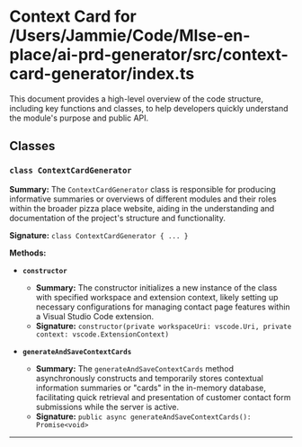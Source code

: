 # Context Card for /Users/Jammie/Code/MIse-en-place/ai-prd-generator/src/context-card-generator/index.ts

This document provides a high-level overview of the code structure, including key functions and classes, to help developers quickly understand the module's purpose and public API.

## Classes

### `class ContextCardGenerator`

**Summary:** The `ContextCardGenerator` class is responsible for producing informative summaries or overviews of different modules and their roles within the broader pizza place website, aiding in the understanding and documentation of the project's structure and functionality.

**Signature:** `class ContextCardGenerator { ... }`

**Methods:**

- **`constructor`**
  - **Summary:** The constructor initializes a new instance of the class with specified workspace and extension context, likely setting up necessary configurations for managing contact page features within a Visual Studio Code extension.
  - **Signature:** `constructor(private workspaceUri: vscode.Uri, private context: vscode.ExtensionContext)`

- **`generateAndSaveContextCards`**
  - **Summary:** The `generateAndSaveContextCards` method asynchronously constructs and temporarily stores contextual information summaries or "cards" in the in-memory database, facilitating quick retrieval and presentation of customer contact form submissions while the server is active.
  - **Signature:** `public async generateAndSaveContextCards(): Promise<void>`

---
